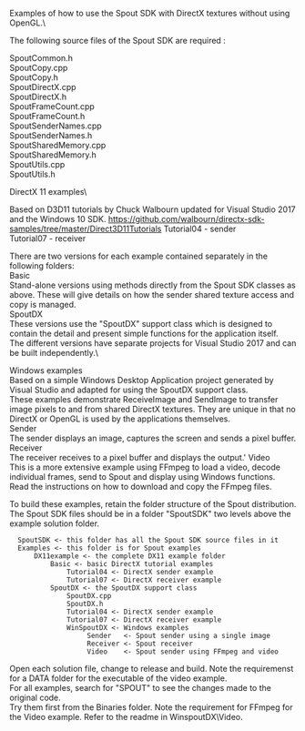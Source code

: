 Examples of how to use the Spout SDK with DirectX textures without using OpenGL.\

The following source files of the Spout SDK are required :

SpoutCommon.h\
SpoutCopy.cpp\
SpoutCopy.h\
SpoutDirectX.cpp\
SpoutDirectX.h\
SpoutFrameCount.cpp\
SpoutFrameCount.h\
SpoutSenderNames.cpp\
SpoutSenderNames.h\
SpoutSharedMemory.cpp\
SpoutSharedMemory.h\
SpoutUtils.cpp\
SpoutUtils.h  

DirectX 11 examples\

Based on D3D11 tutorials by Chuck Walbourn updated for Visual Studio 2017 and the Windows 10 SDK.
https://github.com/walbourn/directx-sdk-samples/tree/master/Direct3D11Tutorials
   Tutorial04 - sender\
   Tutorial07 - receiver

There are two versions for each example contained separately in the following folders:\
Basic\
Stand-alone versions using methods directly from the Spout SDK classes as above. These will give details on how the sender shared texture access and copy is managed.\
SpoutDX\
These versions use the "SpoutDX" support class which is designed to contain the detail and present simple functions for the application itself.\
The different versions have separate projects for Visual Studio 2017 and can be built independently.\

Windows examples\
Based on a simple Windows Desktop Application project generated by Visual Studio and adapted for using the SpoutDX support class.\
These examples demonstrate ReceiveImage and SendImage to transfer image pixels to and from shared DirectX textures. They are unique in that no DirectX or OpenGL is used by the applications themselves.\
Sender\
The sender displays an image, captures the screen and sends a pixel buffer.\
Receiver\
The receiver receives to a pixel buffer and displays the output.\'
Video\
This is a more extensive example using FFmpeg to load a video, decode individual frames, send to Spout and display using Windows functions. Read the instructions on how to download and copy the FFmpeg files.

To build these examples, retain the folder structure of the Spout distribution.\
The Spout SDK files should be in a folder "SpoutSDK" two levels above the example solution folder.

      SpoutSDK <- this folder has all the Spout SDK source files in it 
	  Examples <- this folder is for Spout examples
	      DX11example <- the complete DX11 example folder
		      Basic <- basic DirectX tutorial examples
		          Tutorial04 <- DirectX sender example
                  Tutorial07 <- DirectX receiver example
		      SpoutDX <- the SpoutDX support class
			      SpoutDX.cpp
				  SpoutDX.h
                  Tutorial04 <- DirectX sender example
                  Tutorial07 <- DirectX receiver example
                  WinSpoutDX <- Windows examples
				       Sender   <- Spout sender using a single image
					   Receiver <- Spout receiver
					   Video    <- Spout sender using FFmpeg and video

Open each solution file, change to release and build. Note the requiremenst for a DATA folder for the executable of the video example.\
For all examples, search for "SPOUT" to see the changes made to the original code.\
Try them first from the Binaries folder. Note the requirement for FFmpeg for the Video example. Refer to the readme in WinspoutDX\Video.

